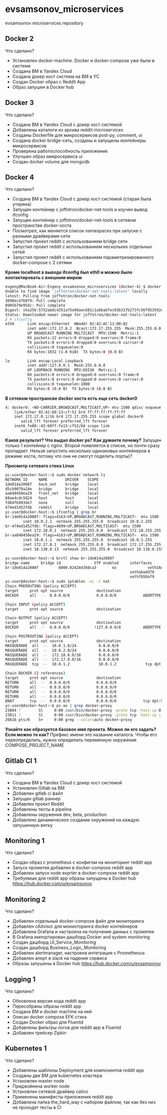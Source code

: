 # evsamsonov_microservices
evsamsonov microservices repository

## Docker 2

Что сделано?

- Установлен docker-machine. Docker и docker-compose уже были в системе
- Создана ВМ в Yandex Cloud
- Создана докер хост система на ВМ в YC
- Создан Docker образ с Reddit App
- Образ запушен в Docker hub

## Docker 3

Что сделано?

- Создана ВМ в Yandex Cloud с докер хост системой
- Добавлены каталоги из архива reddit-microservices
- Созданы Dockerfile для микросервисов post-py, comment, ui
- Создана docker bridge-сеть, созданы и запущены контейнеры микросервисов
- Проверена работоспособность приложения
- Улучшен образ микросервиса ui
- Создан docker volume для mongodb  

## Docker 4

Что сделано?

- Создана ВМ в Yandex Cloud с докер хост системой (старая была утеряна)
- Запущен контейнер с joffotron/docker-net-tools и изучен вывод ifconfig
- Запущен контейнер с joffotron/docker-net-tools в сетевом пространстве docker-хоста
- Посмотрел, как меняется список namespaces при запуске с разными драйверами сети
- Запустил проект reddit с использованием bridge сети
- Запустил проект reddit с использованием нескольких отдельных сетей
- Запустил проект reddit с использованием параметризированного docker-compose с 2 сетями

**Кроме localhost в выводе ifconfig был eth0 и можно было контактировать с внешним миром**
```bash
evgeny@MacBook-Air-Evgeny evsamsonov_microservices (docker-4) $ docker run --rm -it joffotron/docker-net-tools
Unable to find image 'joffotron/docker-net-tools:latest' locally
latest: Pulling from joffotron/docker-net-tools
3690ec4760f9: Pull complete 
0905b79e95dc: Pull complete 
Digest: sha256:5752abdc4351a75e9daec681c1a6babfec03b317b273fc56f953592e6218d5b5
Status: Downloaded newer image for joffotron/docker-net-tools:latest
/ # ifconfig
eth0      Link encap:Ethernet  HWaddr 02:42:AC:11:00:02  
          inet addr:172.17.0.2  Bcast:172.17.255.255  Mask:255.255.0.0
          UP BROADCAST RUNNING MULTICAST  MTU:1500  Metric:1
          RX packets:12 errors:0 dropped:0 overruns:0 frame:0
          TX packets:0 errors:0 dropped:0 overruns:0 carrier:0
          collisions:0 txqueuelen:0 
          RX bytes:1032 (1.0 KiB)  TX bytes:0 (0.0 B)

lo        Link encap:Local Loopback  
          inet addr:127.0.0.1  Mask:255.0.0.0
          UP LOOPBACK RUNNING  MTU:65536  Metric:1
          RX packets:0 errors:0 dropped:0 overruns:0 frame:0
          TX packets:0 errors:0 dropped:0 overruns:0 carrier:0
          collisions:0 txqueuelen:1000 
          RX bytes:0 (0.0 B)  TX bytes:0 (0.0 B)
```

**В сетевом пространсве docker хоста есть еще сеть docker0**
```bash
4: docker0: <NO-CARRIER,BROADCAST,MULTICAST,UP> mtu 1500 qdisc noqueue state DOWN group default 
    link/ether 02:42:60:13:cf:52 brd ff:ff:ff:ff:ff:ff
    inet 172.17.0.1/16 brd 172.17.255.255 scope global docker0
       valid_lft forever preferred_lft forever
    inet6 fe80::42:60ff:fe13:cf52/64 scope link 
       valid_lft forever preferred_lft forever
```

**Каков результат? Что выдал docker ps? Как думаете почему?**
Запущен только 1 контейнер с nginx. Второй появляется в списке, но почти сразу пропадает. Нельзя запустить несколько одинаковых контейнеров в режиме хоста, потому что они не смогут поделить порты)?


**Просмотр сетевого стека Linux**
```bash
yc-user@docker-host:~$ sudo docker network ls
NETWORK ID     NAME        DRIVER    SCOPE
1de014a2008f   back_net    bridge    local
d5cb9079a24e   bridge      bridge    local
aa840450ea29   front_net   bridge    local
68ae4cdc5824   host        host      local
fd04fb993de7   none        null      local
474ed1452fdb   reddit      bridge    local
yc-user@docker-host:~$ ifconfig | grep br
br-1de014a2008f: flags=4163<UP,BROADCAST,RUNNING,MULTICAST>  mtu 1500
        inet 10.0.2.1  netmask 255.255.255.0  broadcast 10.0.2.255
br-474ed1452fdb: flags=4099<UP,BROADCAST,MULTICAST>  mtu 1500
        inet 172.18.0.1  netmask 255.255.0.0  broadcast 172.18.255.255
br-aa840450ea29: flags=4163<UP,BROADCAST,RUNNING,MULTICAST>  mtu 1500
        inet 10.0.1.1  netmask 255.255.255.0  broadcast 10.0.1.255
        inet 172.17.0.1  netmask 255.255.0.0  broadcast 172.17.255.255
        inet 10.130.0.13  netmask 255.255.255.0  broadcast 10.130.0.255

yc-user@docker-host:~$ brctl show br-1de014a2008f
bridge name     bridge id               STP enabled     interfaces
br-1de014a2008f         8000.024284360ca3       no              veth16d0b22
                                                        vethabadd70
                                                        vethfb50af9
yc-user@docker-host:~$ sudo iptables -nL -t nat
Chain PREROUTING (policy ACCEPT)
target     prot opt source               destination         
DOCKER     all  --  0.0.0.0/0            0.0.0.0/0            ADDRTYPE match dst-type LOCAL

Chain INPUT (policy ACCEPT)
target     prot opt source               destination         

Chain OUTPUT (policy ACCEPT)
target     prot opt source               destination         
DOCKER     all  --  0.0.0.0/0           !127.0.0.0/8          ADDRTYPE match dst-type LOCAL

Chain POSTROUTING (policy ACCEPT)
target     prot opt source               destination         
MASQUERADE  all  --  10.0.1.0/24          0.0.0.0/0           
MASQUERADE  all  --  10.0.2.0/24          0.0.0.0/0           
MASQUERADE  all  --  172.18.0.0/16        0.0.0.0/0           
MASQUERADE  all  --  172.17.0.0/16        0.0.0.0/0           
MASQUERADE  tcp  --  10.0.1.2             10.0.1.2             tcp dpt:9292

Chain DOCKER (2 references)
target     prot opt source               destination         
RETURN     all  --  0.0.0.0/0            0.0.0.0/0           
RETURN     all  --  0.0.0.0/0            0.0.0.0/0           
RETURN     all  --  0.0.0.0/0            0.0.0.0/0           
RETURN     all  --  0.0.0.0/0            0.0.0.0/0           
DNAT       tcp  --  0.0.0.0/0            0.0.0.0/0            tcp dpt:9292 to:10.0.1.2:9292
yc-user@docker-host:~$ ps ax | grep docker-proxy
23804 ?        Sl     0:00 /usr/bin/docker-proxy -proto tcp -host-ip 0.0.0.0 -host-port 9292 -container-ip 10.0.1.2 -container-port 9292
23811 ?        Sl     0:00 /usr/bin/docker-proxy -proto tcp -host-ip :: -host-port 9292 -container-ip 10.0.1.2 -container-port 9292
26616 pts/0    S+     0:00 grep --color=auto docker-proxy
```

**Узнайте как образуется базовое имя проекта. Можно ли его задать? Если можно то как?**
Префикс имени это название каталога. Чтобы его переопределить, нужно определить переменную окружения COMPOSE_PROJECT_NAME

## Gitlab CI 1

Что сделано?

- Создана ВМ в Yandex Cloud с докер хост системой
- Установлен Gitlab на ВМ
- Добавлен gitlab ci файл
- Запущен gitlab раннер
- Добавлен проект Reddit
- Добавлены тесты в pipeline
- Добавлены окружения dev, beta, production
- Добавлено динамическое создание окружений на каждую запушенную ветку

## Monitoring 1

Что сделано?

- Создан образ c prometheus c конфигом на мониторинг reddit app
- Запуск прометея добавлен в docker-compose reddit app
- Добавлен запуск node exprter в docker-compose reddit app
- Требуемые для reddit app образы запущены в Docker hub https://hub.docker.com/u/evsamsonov

## Monitoring 2

Что сделано?

- Добавлен отдельный docker-compose файл для мониторинга
- Добавлен cAdvisor для мониоторинга docker контейнеров
- Добавлена Grafana и настроена на получение данных с прометея
- В Grafana импортирован дашборд Docker and system monitoring 
- Создан дашборд UI_Service_Monitoring
- Создан дашборд Business_Logic_Monitoring 
- Добавлен alertmanager, настроена интеграция с Prometheous 
- Добавлен алерт в slack на падение сервиса 
- Образы запушены в Docker hub https://hub.docker.com/u/evsamsonov

## Logging 1

Что сделано?

- Обновлена версия кода reddit app
- Пересобраны образы reddit app
- Создана ВМ и docker machine на ней
- Описан docker compose EFK стэка
- Создан Docker образ для Fluentd
- Добавлены фильтры логов для reddit app в Fluentd
- Добавлен трейсер Zipkin

## Kubernetes 1

Что сделано?

- Добавлены шаблоны Deployment для компонентов reddit app
- Созданы две ВМ для kubernetes кластера
- Установлен master node
- Приджойнена worker node
- Установлен сетевой драйвер calico
- Применены манифесты приложения reddit app
- Добавлена папка the_hard_way с набором файлом, так как без низ не проходят тесты в CI
